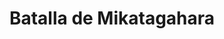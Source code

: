 ﻿---
title: "Batalla de Mikatagahara"
permalink: periodes_282.html
layout: periode
dataInici: 1573-01-25
sidebar: periodes
pares:
  - id: 177
    title: "Período Azuchi-Momoyama"
    dataInici: "(1568)"
    dataFi: "(1603)"

fills:
jocsPrincipals:
jocsEscenaris:
jocsEpoca:
  - title: "Samurai"
    bggId: 3061
    escenari: "Mikata-ga-hara"

  - title: "Ancient Battles Deluxe Expansion Kit 5.1: Way of the Samurai"
    bggId: 111826
    escenari: "Mikata-Ga-Hara"

  - title: "Samurai Battles"
    bggId: 122913
    escenari: "Mikatagahara"

jocsEpocaEscenaris:
---
